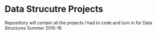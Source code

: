 # Data Strucutre Projects
Repostitory will contain all the projects I had to code and turn in for Data Structures Summer 2015-16